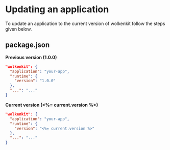 # Updating an application

To update an application to the current version of wolkenkit follow the steps given below.

## package.json

**Previous version (1.0.0)**

```json
"wolkenkit": {
  "application": "your-app",
  "runtime": {
    "version": "1.0.0"
  },
  "...": "..."
}
```

**Current version (<%= current.version %>)**

```json
"wolkenkit": {
  "application": "your-app",
  "runtime": {
    "version": "<%= current.version %>"
  },
  "...": "..."
}
```
